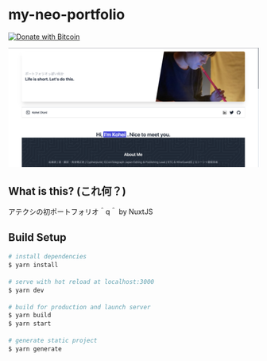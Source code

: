 # my-neo-portfolio

[![Donate with Bitcoin](https://en.cryptobadges.io/badge/micro/3LrRRh3Tz49AmEFwpmF5gt7rXgzyXMGsuV)](https://en.cryptobadges.io/donate/3LrRRh3Tz49AmEFwpmF5gt7rXgzyXMGsuV)

<img src="https://github.com/higedamc/my-neo-portfolio/blob/master/screenshots/Screen%20Shot%202021-07-15%20at%200.02.04.png">

## What is this? (これ何？)

アテクシの初ポートフォリオ＾q＾ by NuxtJS

## Build Setup

```bash
# install dependencies
$ yarn install

# serve with hot reload at localhost:3000
$ yarn dev

# build for production and launch server
$ yarn build
$ yarn start

# generate static project
$ yarn generate
```
